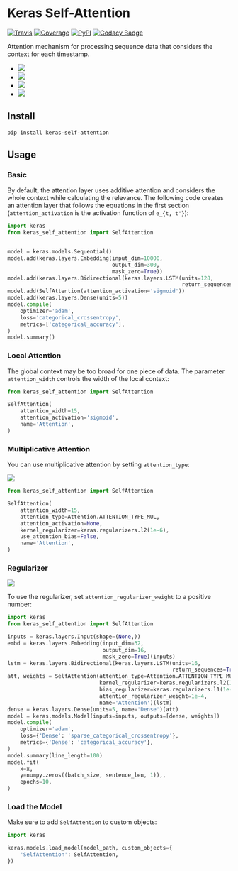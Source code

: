 # Keras Self-Attention

[![Travis](https://travis-ci.org/CyberZHG/keras-self-attention.svg)](https://travis-ci.org/CyberZHG/keras-self-attention)
[![Coverage](https://coveralls.io/repos/github/CyberZHG/keras-self-attention/badge.svg?branch=master)](https://coveralls.io/github/CyberZHG/keras-self-attention)
[![PyPI](https://img.shields.io/pypi/pyversions/keras-self-attention.svg)](https://pypi.org/project/keras-self-attention/)
[![Codacy Badge](https://api.codacy.com/project/badge/Grade/5a99d0419bec42cfb73c4af06d746c8a)](https://www.codacy.com/project/CyberZHG/keras-self-attention/dashboard?utm_source=github.com&amp;utm_medium=referral&amp;utm_content=CyberZHG/keras-self-attention&amp;utm_campaign=Badge_Grade_Dashboard)

Attention mechanism for processing sequence data that considers the context for each timestamp.

* ![](https://user-images.githubusercontent.com/853842/44248592-1fbd0500-a21e-11e8-9fe0-52a1e4a48329.gif)
* ![](https://user-images.githubusercontent.com/853842/44248591-1e8bd800-a21e-11e8-9ca8-9198c2725108.gif)
* ![](https://user-images.githubusercontent.com/853842/44248590-1df34180-a21e-11e8-8ff1-268217f466ba.gif)
* ![](https://user-images.githubusercontent.com/853842/44249018-8ba06d00-a220-11e8-80e3-802677b658ed.gif)

## Install

```bash
pip install keras-self-attention
```

## Usage

### Basic

By default, the attention layer uses additive attention and considers the whole context while calculating the relevance. The following code creates an attention layer that follows the equations in the first section (`attention_activation` is the activation function of `e_{t, t'}`):

```python
import keras
from keras_self_attention import SelfAttention


model = keras.models.Sequential()
model.add(keras.layers.Embedding(input_dim=10000,
                                 output_dim=300,
                                 mask_zero=True))
model.add(keras.layers.Bidirectional(keras.layers.LSTM(units=128,
                                                       return_sequences=True)))
model.add(SelfAttention(attention_activation='sigmoid'))
model.add(keras.layers.Dense(units=5))
model.compile(
    optimizer='adam',
    loss='categorical_crossentropy',
    metrics=['categorical_accuracy'],
)
model.summary()
```

### Local Attention

The global context may be too broad for one piece of data. The parameter `attention_width` controls the width of the local context:

```python
from keras_self_attention import SelfAttention

SelfAttention(
    attention_width=15,
    attention_activation='sigmoid',
    name='Attention',
)
```

### Multiplicative Attention

You can use multiplicative attention by setting `attention_type`:

![](https://user-images.githubusercontent.com/853842/44253887-a03a3080-a233-11e8-9d49-3fd7e622a0f7.gif)

```python
from keras_self_attention import SelfAttention

SelfAttention(
    attention_width=15,
    attention_type=Attention.ATTENTION_TYPE_MUL,
    attention_activation=None,
    kernel_regularizer=keras.regularizers.l2(1e-6),
    use_attention_bias=False,
    name='Attention',
)
```

### Regularizer

![](https://user-images.githubusercontent.com/853842/44250188-f99b6300-a225-11e8-8fab-8dcf0d99616e.gif)

To use the regularizer, set `attention_regularizer_weight` to a positive number:

```python
import keras
from keras_self_attention import SelfAttention

inputs = keras.layers.Input(shape=(None,))
embd = keras.layers.Embedding(input_dim=32,
                              output_dim=16,
                              mask_zero=True)(inputs)
lstm = keras.layers.Bidirectional(keras.layers.LSTM(units=16,
                                                    return_sequences=True))(embd)
att, weights = SelfAttention(attention_type=Attention.ATTENTION_TYPE_MUL,
                             kernel_regularizer=keras.regularizers.l2(1e-4),
                             bias_regularizer=keras.regularizers.l1(1e-4),
                             attention_regularizer_weight=1e-4,
                             name='Attention')(lstm)
dense = keras.layers.Dense(units=5, name='Dense')(att)
model = keras.models.Model(inputs=inputs, outputs=[dense, weights])
model.compile(
    optimizer='adam',
    loss={'Dense': 'sparse_categorical_crossentropy'},
    metrics={'Dense': 'categorical_accuracy'},
)
model.summary(line_length=100)
model.fit(
    x=x,
    y=numpy.zeros((batch_size, sentence_len, 1)),,
    epochs=10,
)
```

### Load the Model

Make sure to add `SelfAttention` to custom objects:

```python
import keras

keras.models.load_model(model_path, custom_objects={
    'SelfAttention': SelfAttention,
})
```
